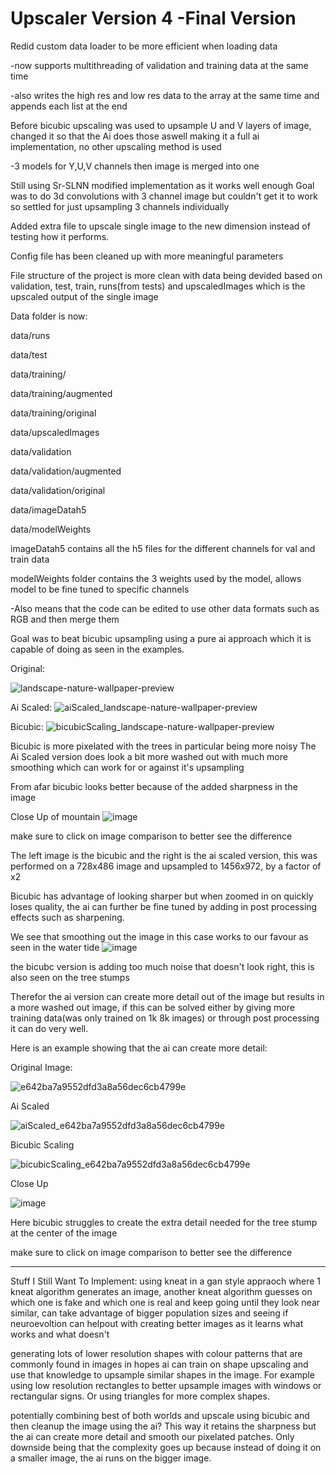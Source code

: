# Upscaler Version 4 -Final Version

Redid custom data loader to be more efficient when loading data

-now supports multithreading of validation and training data at the same time

-also writes the high res and low res data to the array at the same time and appends each list at the end

Before bicubic upscaling was used to upsample U and V layers of image, changed it so that the Ai does those aswell making it a full ai implementation, no other upscaling method is used

-3 models for Y,U,V channels then image is merged into one

Still using Sr-SLNN modified implementation as it works well enough
Goal was to do 3d convolutions with 3 channel image but couldn't get it to work so settled for just upsampling 3 channels individually

Added extra file to upscale single image to the new dimension instead of testing how it performs.

Config file has been cleaned up with more meaningful parameters

File structure of the project is more clean with data being devided based on validation, test, train, runs(from tests) and upscaledImages which is the upscaled output of the single image

Data folder is now:

data/runs

data/test


data/training/

data/training/augmented

data/training/original


data/upscaledImages


data/validation

data/validation/augmented

data/validation/original


data/imageDatah5


data/modelWeights


imageDatah5 contains all the h5 files for the different channels for val and train data

modelWeights folder contains the 3 weights used by the model, allows model to be fine tuned to specific channels

-Also means that the code can be edited to use other data formats such as RGB and then merge them

Goal was to beat bicubic upsampling using a pure ai approach which it is capable of doing as seen in the examples.

Original:

![landscape-nature-wallpaper-preview](https://user-images.githubusercontent.com/66267343/169445354-d6f61094-7951-488e-9b0b-e39377079f27.jpg)


Ai Scaled:
![aiScaled_landscape-nature-wallpaper-preview](https://user-images.githubusercontent.com/66267343/169442279-33419925-34e6-484c-94cd-124e9b733c53.jpg)


Bicubic:
![bicubicScaling_landscape-nature-wallpaper-preview](https://user-images.githubusercontent.com/66267343/169442280-d37790e4-c917-4bfc-ab28-3dd784fb1288.jpg)

Bicubic is more pixelated with the trees in particular being more noisy
The Ai Scaled version does look a bit more washed out with much more smoothing which can work for or against it's upsampling

From afar bicubic looks better because of the added sharpness in the image

Close Up of mountain
![image](https://user-images.githubusercontent.com/66267343/169442576-930bcb2e-c3c8-400c-8ccd-035ae8f38917.png)

make sure to click on image comparison to better see the difference

The left image is the bicubic and the right is the ai scaled version,
this was performed on a 728x486 image and upsampled to 1456x972, by a factor of x2

Bicubic has advantage of looking sharper but when zoomed in on quickly loses quality, the ai can further be fine tuned by adding in post processing effects such as sharpening.

We see that smoothing out the image in this case works to our favour as seen in the water tide
![image](https://user-images.githubusercontent.com/66267343/169444996-3ee4175f-3cda-4634-8108-7f72d15bb66e.png)

the bicubc version is adding too much noise that doesn't look right, this is also seen on the tree stumps

Therefor the ai version can create more detail out of the image but results in a more washed out image, if this can be solved either by giving more training data(was only trained on 1k 8k images) or through post processing it can do very well.

Here is an example showing that the ai can create more detail:

Original Image:

![e642ba7a9552dfd3a8a56dec6cb4799e](https://user-images.githubusercontent.com/66267343/169446222-d20f67ef-0a0d-4efa-8690-2696438b6880.jpg)

Ai Scaled

![aiScaled_e642ba7a9552dfd3a8a56dec6cb4799e](https://user-images.githubusercontent.com/66267343/169446252-05763888-b427-4006-98d2-8167ebd57912.jpg)


Bicubic Scaling

![bicubicScaling_e642ba7a9552dfd3a8a56dec6cb4799e](https://user-images.githubusercontent.com/66267343/169446262-f9b6faaa-aced-44d1-b13f-be6e7a6f0c34.jpg)


Close Up

![image](https://user-images.githubusercontent.com/66267343/169446364-da659037-f567-4692-a7f3-b9b8296e647b.png)


Here bicubic struggles to create the extra detail needed for the tree stump at the center of the image

make sure to click on image comparison to better see the difference

----------

Stuff I Still Want To Implement:
using kneat in a gan style appraoch where 1 kneat algorithm generates an image, another kneat algorithm guesses on which one is fake and which one is real and keep going until they look near similar, can take advantage of bigger population sizes and seeing if neuroevoltion can helpout with creating better images as it learns what works and what doesn't

generating lots of lower resolution shapes with colour patterns that are commonly found in images in hopes ai can train on shape upscaling and use that knowledge to upsample similar shapes in the image. For example using low resolution rectangles to better upsample images with windows or rectangular signs. Or using triangles for more complex shapes.

potentially combining best of both worlds and upscale using bicubic and then cleanup the image using the ai? This way it retains the sharpness but the ai can create more detail and smooth our pixelated patches. Only downside being that the complexity goes up because instead of doing it on a smaller image, the ai runs on the bigger image.
